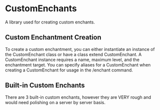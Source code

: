 # CustomEnchants

A library used for creating custom enchants.

## Custom Enchantment Creation

To create a custom enchantment, you can either instantiate an instance of the CustomEnchant class or have a class extend CustomEnchant.
A CustomEnchant instance requires a name, maximum level, and the enchantment target. You can specify aliases for a CustomEnchant when creating a CustomEnchant for usage in the /enchant command.

## Built-in Custom Enchants

There are 3 built-in custom enchants, however they are VERY rough and would need polishing on a server by server basis.